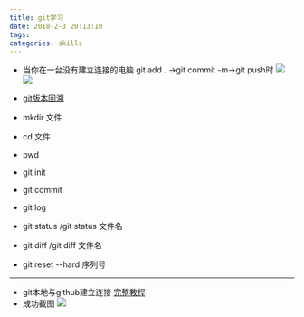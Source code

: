 ```yaml
---
title: git学习
date: 2018-2-3 20:13:10
tags:
categories: skills   
---
```


- 当你在一台没有建立连接的电脑 git add . ->git commit -m->git push时
![](http://oyj1fkfcr.bkt.clouddn.com/2018-03-16_120917.png)
![](http://oyj1fkfcr.bkt.clouddn.com/2018-03-16_121022.png)

- [git版本回溯](https://www.liaoxuefeng.com/wiki/0013739516305929606dd18361248578c67b8067c8c017b000/0013743256916071d599b3aed534aaab22a0db6c4e07fd0000)
- mkdir 文件
- cd 文件
- pwd
- git init
- git commit
- git log
- git status /git status 文件名
- git diff  /git diff 文件名
- git reset --hard 序列号

---
- git本地与github建立连接  [完整教程](http://www.360doc.com/content/17/0520/10/43284313_655499212.shtml)
- 成功截图
![](http://oyj1fkfcr.bkt.clouddn.com/2018-03-16_142058.png)
